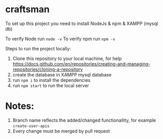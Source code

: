 # craftsman

To set up this project you need to install NodeJs & npm & XAMPP (mysql db)


To verify Node run `node -v`
To verify npm run `npm -v`

Steps to run the project locally:
1) Clone this repository to your local machine, for help https://docs.github.com/en/repositories/creating-and-managing-repositories/cloning-a-repository
2) create the database in XAMPP mysql database
3) run `npm i` to install the dependencies
4) run `npm start` to run the local server

# Notes:
1) Branch name reflects the added/changed functionallity, for example `create-user-apis`
2) Every change must be merged by pull request

